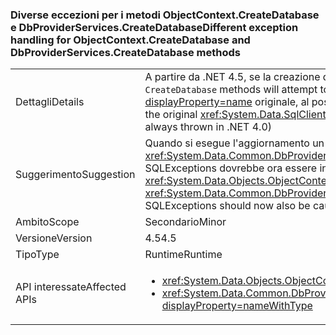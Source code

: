 ### <a name="different-exception-handling-for-objectcontextcreatedatabase-and-dbproviderservicescreatedatabase-methods"></a><span data-ttu-id="eb0cc-101">Diverse eccezioni per i metodi ObjectContext.CreateDatabase e DbProviderServices.CreateDatabase</span><span class="sxs-lookup"><span data-stu-id="eb0cc-101">Different exception handling for ObjectContext.CreateDatabase and DbProviderServices.CreateDatabase methods</span></span>

|   |   |
|---|---|
|<span data-ttu-id="eb0cc-102">Dettagli</span><span class="sxs-lookup"><span data-stu-id="eb0cc-102">Details</span></span>|<span data-ttu-id="eb0cc-103">A partire da .NET 4.5, se la creazione del database non riesce, i metodi <code>CreateDatabase</code> tenteranno di eliminare il database vuoto.</span><span class="sxs-lookup"><span data-stu-id="eb0cc-103">Beginning in .NET 4.5, if database creation fails, <code>CreateDatabase</code> methods will attempt to drop the empty database.</span></span> <span data-ttu-id="eb0cc-104">Se tale operazione ha esito positivo, verrà propagata l'eccezione <xref:System.Data.SqlClient.SqlException?displayProperty=name> originale, al posto dell'eccezione <xref:System.InvalidOperationException?displayProperty=name> che viene sempre generata in .NET 4.0.</span><span class="sxs-lookup"><span data-stu-id="eb0cc-104">If that operation succeeds, the original <xref:System.Data.SqlClient.SqlException?displayProperty=name> will be propagated (instead of the <xref:System.InvalidOperationException?displayProperty=name> that was always thrown in .NET 4.0)</span></span>|
|<span data-ttu-id="eb0cc-105">Suggerimento</span><span class="sxs-lookup"><span data-stu-id="eb0cc-105">Suggestion</span></span>|<span data-ttu-id="eb0cc-106">Quando si esegue l'aggiornamento un <xref:System.InvalidOperationException?displayProperty=name> durante l'esecuzione <xref:System.Data.Objects.ObjectContext.CreateDatabase> o <xref:System.Data.Common.DbProviderServices.CreateDatabase(System.Data.Common.DbConnection,System.Nullable{System.Int32},System.Data.Metadata.Edm.StoreItemCollection)>, SQLExceptions dovrebbe ora essere intercettate anche.</span><span class="sxs-lookup"><span data-stu-id="eb0cc-106">When catching an <xref:System.InvalidOperationException?displayProperty=name> while executing <xref:System.Data.Objects.ObjectContext.CreateDatabase> or <xref:System.Data.Common.DbProviderServices.CreateDatabase(System.Data.Common.DbConnection,System.Nullable{System.Int32},System.Data.Metadata.Edm.StoreItemCollection)>, SQLExceptions should now also be caught.</span></span>|
|<span data-ttu-id="eb0cc-107">Ambito</span><span class="sxs-lookup"><span data-stu-id="eb0cc-107">Scope</span></span>|<span data-ttu-id="eb0cc-108">Secondario</span><span class="sxs-lookup"><span data-stu-id="eb0cc-108">Minor</span></span>|
|<span data-ttu-id="eb0cc-109">Versione</span><span class="sxs-lookup"><span data-stu-id="eb0cc-109">Version</span></span>|<span data-ttu-id="eb0cc-110">4.5</span><span class="sxs-lookup"><span data-stu-id="eb0cc-110">4.5</span></span>|
|<span data-ttu-id="eb0cc-111">Tipo</span><span class="sxs-lookup"><span data-stu-id="eb0cc-111">Type</span></span>|<span data-ttu-id="eb0cc-112">Runtime</span><span class="sxs-lookup"><span data-stu-id="eb0cc-112">Runtime</span></span>|
|<span data-ttu-id="eb0cc-113">API interessate</span><span class="sxs-lookup"><span data-stu-id="eb0cc-113">Affected APIs</span></span>|<ul><li><xref:System.Data.Objects.ObjectContext.CreateDatabase?displayProperty=nameWithType></li><li><xref:System.Data.Common.DbProviderServices.CreateDatabase(System.Data.Common.DbConnection,System.Nullable{System.Int32},System.Data.Metadata.Edm.StoreItemCollection)?displayProperty=nameWithType></li></ul>|

